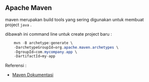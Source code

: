 ## Apache Maven ##

maven merupakan build tools yang sering digunakan untuk membuat project `java` .

dibawah ini command line untuk create project baru : 

```java
	mvn -B archetype:generate \
  	-DarchetypeGroupId=org.apache.maven.archetypes \
  	-DgroupId=com.mycompany.app \
  	-DartifactId=my-app
```


Referensi : 
* [Maven Dokumentasi](https://maven.apache.org/guides/getting-started/)
